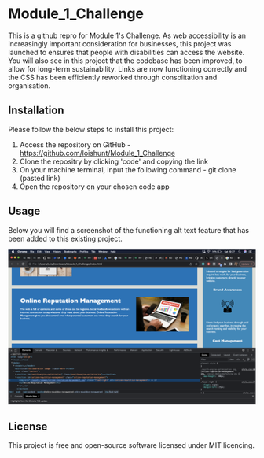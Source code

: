 # Module_1_Challenge
This is a github repro for Module 1's Challenge. As web accessibility is an increasingly important consideration for businesses, this project was launched to ensures that people with disabilities can access the website. You will also see in this project that the codebase has been improved, to allow for long-term sustainability. Links are now functioning correctly and the CSS has been efficiently reworked through consolitation and organisation.


## Installation

Please follow the below steps to install this project:
1. Access the repository on GitHub - https://github.com/loishunt/Module_1_Challenge
2. Clone the repositry by clicking 'code' and copying the link
3. On your machine terminal, input the following command - git clone (pasted link)
4. Open the repository on your chosen code app


## Usage 

Below you will find a screenshot of the functioning alt text feature that has been added to this existing project.


![alt text](assets/images/Alt-Text.png?raw=true)

## License

This project is free and open-source software licensed under MIT licencing.



